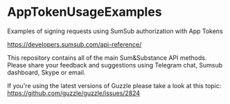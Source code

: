 # AppTokenUsageExamples
Examples of signing requests using SumSub authorization with App Tokens

https://developers.sumsub.com/api-reference/

This repository contains all of the main Sum&Substance API methods.
Please share your feedback and suggestions using Telegram chat, Sumsub dashboard, Skype or email. 

If you're using the latest versions of Guzzle please take a look at this topic: https://github.com/guzzle/guzzle/issues/2824
